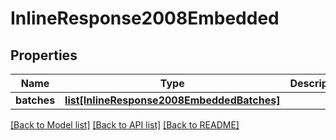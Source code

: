 # InlineResponse2008Embedded

## Properties
Name | Type | Description | Notes
------------ | ------------- | ------------- | -------------
**batches** | [**list[InlineResponse2008EmbeddedBatches]**](InlineResponse2008EmbeddedBatches.md) |  | [optional] 

[[Back to Model list]](../README.md#documentation-for-models) [[Back to API list]](../README.md#documentation-for-api-endpoints) [[Back to README]](../README.md)


